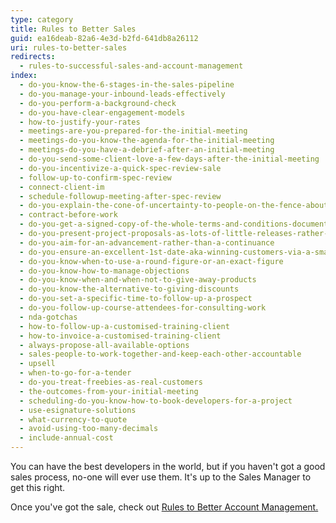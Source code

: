 ```yaml
---
type: category
title: Rules to Better Sales
guid: ea16deab-82a6-4e3d-b2fd-641db8a26112
uri: rules-to-better-sales
redirects:
  - rules-to-successful-sales-and-account-management
index:
  - do-you-know-the-6-stages-in-the-sales-pipeline
  - do-you-manage-your-inbound-leads-effectively
  - do-you-perform-a-background-check
  - do-you-have-clear-engagement-models
  - how-to-justify-your-rates
  - meetings-are-you-prepared-for-the-initial-meeting
  - meetings-do-you-know-the-agenda-for-the-initial-meeting
  - meetings-do-you-have-a-debrief-after-an-initial-meeting
  - do-you-send-some-client-love-a-few-days-after-the-initial-meeting
  - do-you-incentivize-a-quick-spec-review-sale
  - follow-up-to-confirm-spec-review
  - connect-client-im
  - schedule-followup-meeting-after-spec-review
  - do-you-explain-the-cone-of-uncertainty-to-people-on-the-fence-about-agile
  - contract-before-work
  - do-you-get-a-signed-copy-of-the-whole-terms-and-conditions-document-not-just-the-last-page
  - do-you-present-project-proposals-as-lots-of-little-releases-rather-than-one-big-price
  - do-you-aim-for-an-advancement-rather-than-a-continuance
  - do-you-ensure-an-excellent-1st-date-aka-winning-customers-via-a-smaller-specification-review
  - do-you-know-when-to-use-a-round-figure-or-an-exact-figure
  - do-you-know-how-to-manage-objections
  - do-you-know-when-and-when-not-to-give-away-products
  - do-you-know-the-alternative-to-giving-discounts
  - do-you-set-a-specific-time-to-follow-up-a-prospect
  - do-you-follow-up-course-attendees-for-consulting-work
  - nda-gotchas
  - how-to-follow-up-a-customised-training-client
  - how-to-invoice-a-customised-training-client
  - always-propose-all-available-options
  - sales-people-to-work-together-and-keep-each-other-accountable
  - upsell
  - when-to-go-for-a-tender
  - do-you-treat-freebies-as-real-customers
  - the-outcomes-from-your-initial-meeting
  - scheduling-do-you-know-how-to-book-developers-for-a-project
  - use-esignature-solutions
  - what-currency-to-quote
  - avoid-using-too-many-decimals
  - include-annual-cost
---
```


You can have the best developers in the world, but if you haven't got a good sales process, no-one will ever use them. It's up to the Sales Manager to get this right.

Once you've got the sale, check out [Rules to Better Account Management.](/rules-to-better-account-management)
